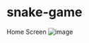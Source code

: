 # snake-game

Home Screen
![image](https://user-images.githubusercontent.com/83522315/206091885-cd02a636-2905-49a7-aecc-6daf25999bd3.png)
